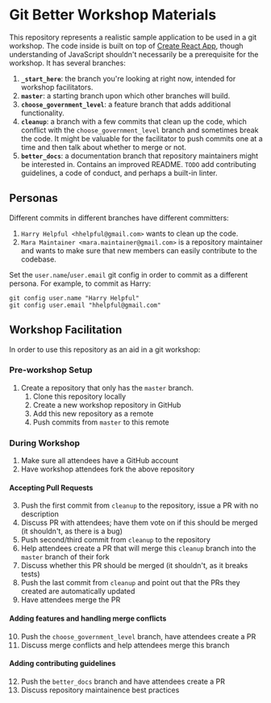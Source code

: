 # Git Better Workshop Materials

This repository represents a realistic sample application to be used in a git workshop. The code inside is built on top of [Create React App](https://facebook.github.io/create-react-app/), though understanding of JavaScript shouldn't necessarily be a prerequisite for the workshop. It has several branches:

1. **`_start_here`**: the branch you're looking at right now, intended for workshop facilitators.
2. **`master`**: a starting branch upon which other branches will build.
3. **`choose_government_level`**: a feature branch that adds additional functionality.
4. **`cleanup`**: a branch with a few commits that clean up the code, which conflict with the `choose_government_level` branch and sometimes break the code. It might be valuable for the facilitator to push commits one at a time and then talk about whether to merge or not.
5. **`better_docs`**: a documentation branch that repository maintainers might be interested in. Contains an improved README. `TODO` add contributing guidelines, a code of conduct, and perhaps a built-in linter.

## Personas

Different commits in different branches have different committers:

1. `Harry Helpful <hhelpful@gmail.com>` wants to clean up the code.
2. `Mara Maintainer <mara.maintainer@gmail.com>` is a repository maintainer and wants to make sure that new members can easily contribute to the codebase.

Set the `user.name`/`user.email` git config in order to commit as a different persona. For example, to commit as Harry:

```
git config user.name "Harry Helpful"
git config user.email "hhelpful@gmail.com"
```

## Workshop Facilitation

In order to use this repository as an aid in a git workshop:

### Pre-workshop Setup
1. Create a repository that only has the `master` branch.
    1. Clone this repository locally
    2. Create a new workshop repository in GitHub
    3. Add this new repository as a remote
    4. Push commits from `master` to this remote

### During Workshop
1. Make sure all attendees have a GitHub account
2. Have workshop attendees fork the above repository

#### Accepting Pull Requests

3. Push the first commit from `cleanup` to the repository, issue a PR with no description
4. Discuss PR with attendees; have them vote on if this should be merged (it shouldn't, as there is a bug)
5. Push second/third commit from `cleanup` to the repository
6. Help attendees create a PR that will merge this `cleanup` branch into the `master` branch of their fork
7. Discuss whether this PR should be merged (it shouldn't, as it breaks tests)
8. Push the last commit from `cleanup` and point out that the PRs they created are automatically updated
9. Have attendees merge the PR

#### Adding features and handling merge conflicts

10. Push the `choose_government_level` branch, have attendees create a PR
11. Discuss merge conflicts and help attendees merge this branch

#### Adding contributing guidelines

12. Push the `better_docs` branch and have attendees create a PR
13. Discuss repository maintainence best practices
